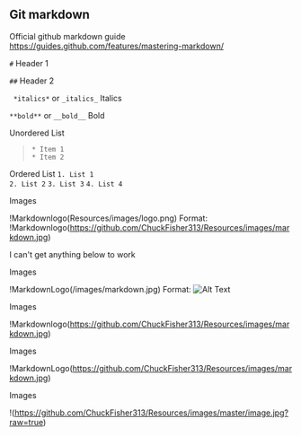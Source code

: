 ## Git markdown ##

Official github markdown guide https://guides.github.com/features/mastering-markdown/

` # ` Header 1 

` ## ` Header 2 

` *italics*` or ` _italics_ ` Italics 

` **bold** ` or ` __bold__ ` Bold 


Unordered List 
> ` * Item 1 `  
> ` * Item 2 ` 

Ordered List 
` 1. List 1 `    
` 2. List 2 `
` 3. List 3 ` 
` 4. List 4 ` 

Images 

!Markdownlogo(Resources/images/logo.png)
Format: !Markdownlogo(https://github.com/ChuckFisher313/Resources/images/markdown.jpg)








I can't get anything below to work 

Images 

!MarkdownLogo(/images/markdown.jpg)
Format: ![Alt Text](url)

Images 

!Markdownlogo(https://github.com/ChuckFisher313/Resources/images/markdown.jpg)

Images 

!MarkdownLogo(https://github.com/ChuckFisher313/Resources/images/markdown.jpg)

Images 

!(https://github.com/ChuckFisher313/Resources/images/master/image.jpg?raw=true)